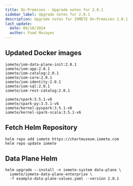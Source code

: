 ```yaml
---
title: On-Premises - Upgrade notes for 2.0.1
sidebar_label: Upgrade notes for 2.0.1
description: Upgrade notes for IOMETE On-Premises 2.0.1
last_update:
  date: 09/18/2024
  author: Fuad Musayev
---
```


## Updated Docker images

```shell showLineNumbers
iomete/iom-data-plane-init:2.0.1
iomete/iom-app:2.0.1
iomete/iom-catalog:2.0.1
iomete/iom-core:2.0.1
iomete/iom-identity:2.0.1
iomete/iom-sql:2.0.1
iomete/iom-rest-catalog:2.0.1

iomete/spark:3.5.1-v6
iomete/spark-py:3.5.1-v6
iomete/kernel-pyspark:3.5.1-v6
iomete/kernel-spark-scala:3.5.1-v6
```

## Fetch Helm Repository

```shell showLineNumbers
helm repo add iomete https://chartmuseum.iomete.com
helm repo update iomete
```

## Data Plane Helm

```shell showLineNumbers
helm upgrade --install -n iomete-system data-plane \
  iomete/iomete-data-plane-enterprise \
  -f example-data-plane-values.yaml --version 2.0.1
```